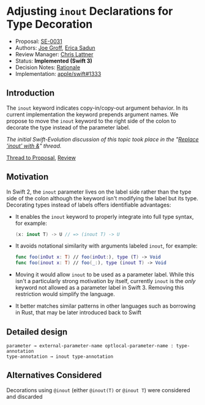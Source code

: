 # Adjusting `inout` Declarations for Type Decoration

* Proposal: [SE-0031](0031-adjusting-inout-declarations.md)
* Authors: [Joe Groff](https://github.com/jckarter), [Erica Sadun](http://github.com/erica)
* Review Manager: [Chris Lattner](https://github.com/lattner)
* Status: **Implemented (Swift 3)**
* Decision Notes: [Rationale](https://forums.swift.org/t/accepted-se-0031-adjusting-inout-declarations-for-type-decoration/1478)
* Implementation: [apple/swift#1333](https://github.com/apple/swift/pull/1333)

## Introduction

The `inout` keyword indicates copy-in/copy-out argument behavior. In its current implementation the keyword prepends argument names. We propose to move the `inout` keyword to the right side of the colon to decorate the type instead of the parameter label.

*The initial Swift-Evolution discussion of this topic took place in the "[Replace 'inout' with &](https://forums.swift.org/t/pitch-replace-inout-with/652/29)" thread.*

[Thread to Proposal](https://forums.swift.org/t/proposal-adjusting-inout-declarations-for-type-decoration/1239), [Review](https://forums.swift.org/t/review-se-0031-adjusting-inout-declarations-for-type-decoration/1399)

## Motivation

In Swift 2, the `inout` parameter lives on the label side rather than the type side of the colon
although the keyword isn't modifying the label but its type. Decorating
types instead of labels offers identifiable advantages:

* It enables the `inout` keyword to properly integrate into full type syntax, for example: 

    ```swift
    (x: inout T) -> U // => (inout T) -> U
    ```

* It avoids notational similarity with arguments labeled `inout`, for example:

    ```swift
    func foo(inOut x: T) // foo(inOut:), type (T) -> Void
    func foo(inout x: T) // foo(_:), type (inout T) -> Void
    ```

* Moving it would allow `inout` to be used as a parameter label.  While this
  isn't a particularly strong motivation by itself, currently `inout` is the 
  *only* keyword not allowed as a parameter label in Swift 3.  Removing this
  restriction would simplify the language.

* It better matches similar patterns in other languages such as borrowing in Rust, that may be later introduced back to Swift

## Detailed design

```
parameter → external-parameter-name optlocal-parameter-name : type-annotation
type-annotation → inout type-annotation
```

## Alternatives Considered

Decorations using `@inout` (either `@inout(T)` or `@inout T`) were considered and discarded
